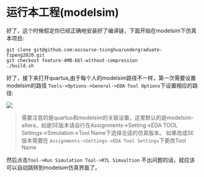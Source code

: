 # 运行本工程(modelsim)
好了，这个时候假定你已经正确地安装好了编译链，下面开始在modelsim下仿真本项目:

```
git clone git@github.com:oscourse-tsinghua/undergraduate-fzpeng2020.git
git checkout feature-4MB-bbl-without-compression
./build.sh
```

好了，接下来打开quartus,由于每个人的modelsim路径不一样，第一次需要设置modelsim的路径 `Tools->Options->General->EDA Tool Options`下设置相应的路径:

![](/IMG/quartus.PNG)

> 需要注意的是quartus和modelsim的关联设置，这里默认的是modelsim-altera，如是SE版本请自行在Assignments->Setting->EDA TOOL Settings->Simulation->Tool Name下选择合适的仿真版本。 如果改成SE版本需要在 `Assignments->Settings->EDA Tool Settings`下更改Tool Name

然后点击`Tool->Run Simulation Tool->RTL Simualtion` 不出问题的话，就应该可以自动跳转到modelsim仿真界面了。

